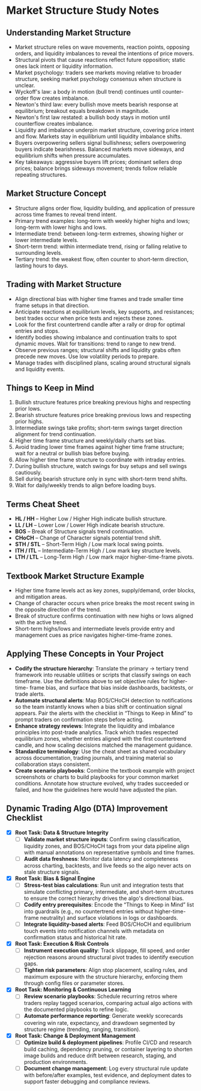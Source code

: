 # Market Structure Study Notes

## Understanding Market Structure

- Market structure relies on wave movements, reaction points, opposing orders,
  and liquidity imbalances to reveal the intentions of price movers.
- Structural pivots that cause reactions reflect future opposition; static ones
  lack intent or liquidity information.
- Market psychology: traders see markets moving relative to broader structure,
  seeking market psychology consensus when structure is unclear.
- Wyckoff's law: a body in motion (bull trend) continues until counter-order
  flow creates imbalance.
- Newton's third law: every bullish move meets bearish response at equilibrium;
  breakout equals breakdown in magnitude.
- Newton's first law restated: a bullish body stays in motion until counterflow
  creates imbalance.
- Liquidity and imbalance underpin market structure, covering price intent and
  flow. Markets stay in equilibrium until liquidity imbalance shifts.
- Buyers overpowering sellers signal bullishness; sellers overpowering buyers
  indicate bearishness. Balanced markets move sideways, and equilibrium shifts
  when pressure accumulates.
- Key takeaways: aggressive buyers lift prices; dominant sellers drop prices;
  balance brings sideways movement; trends follow reliable repeating structures.

## Market Structure Concept

- Structure aligns order flow, liquidity building, and application of pressure
  across time frames to reveal trend intent.
- Primary trend examples: long-term with weekly higher highs and lows; long-term
  with lower highs and lows.
- Intermediate trend: between long-term extremes, showing higher or lower
  intermediate levels.
- Short-term trend: within intermediate trend, rising or falling relative to
  surrounding levels.
- Tertiary trend: the weakest flow, often counter to short-term direction,
  lasting hours to days.

## Trading with Market Structure

- Align directional bias with higher time frames and trade smaller time frame
  setups in that direction.
- Anticipate reactions at equilibrium levels, key supports, and resistances;
  best trades occur when price tests and rejects these zones.
- Look for the first countertrend candle after a rally or drop for optimal
  entries and stops.
- Identify bodies showing imbalance and continuation traits to spot dynamic
  moves. Wait for transitions: trend to range to new trend.
- Observe previous ranges; structural shifts and liquidity grabs often precede
  new moves. Use low volatility periods to prepare.
- Manage trades with disciplined plans, scaling around structural signals and
  liquidity events.

## Things to Keep in Mind

1. Bullish structure features price breaking previous highs and respecting prior
   lows.
2. Bearish structure features price breaking previous lows and respecting prior
   highs.
3. Intermediate swings take profits; short-term swings target direction
   alignment for trend continuation.
4. Higher time frame structure and weekly/daily charts set bias.
5. Avoid trading lower time frames against higher time frame structure; wait for
   a neutral or bullish bias before buying.
6. Allow higher time frame structure to coordinate with intraday entries.
7. During bullish structure, watch swings for buy setups and sell swings
   cautiously.
8. Sell during bearish structure only in sync with short-term trend shifts.
9. Wait for daily/weekly trends to align before loading buys.

## Terms Cheat Sheet

- **HL / HH** – Higher Low / Higher High indicate bullish structure.
- **LL / LH** – Lower Low / Lower High indicate bearish structure.
- **BOS** – Break of Structure signals trend continuation.
- **CHoCH** – Change of Character signals potential trend shift.
- **STH / STL** – Short-Term High / Low mark local swing points.
- **ITH / ITL** – Intermediate-Term High / Low mark key structure levels.
- **LTH / LTL** – Long-Term High / Low mark major higher-time-frame pivots.

## Textbook Market Structure Example

- Higher time frame levels act as key zones, supply/demand, order blocks, and
  mitigation areas.
- Change of character occurs when price breaks the most recent swing in the
  opposite direction of the trend.
- Break of structure confirms continuation with new highs or lows aligned with
  the active trend.
- Short-term highs/lows and intermediate levels provide entry and management
  cues as price navigates higher-time-frame zones.

## Applying These Concepts in Your Project

- **Codify the structure hierarchy**: Translate the primary → tertiary trend
  framework into reusable utilities or scripts that classify swings on each
  timeframe. Use the definitions above to set objective rules for higher-time-
  frame bias, and surface that bias inside dashboards, backtests, or trade
  alerts.
- **Automate structural alerts**: Map BOS/CHoCH detection to notifications so
  the team instantly knows when a bias shift or continuation signal appears.
  Pair the alerts with the checklist in “Things to Keep in Mind” to prompt
  traders on confirmation steps before acting.
- **Enhance strategy reviews**: Integrate the liquidity and imbalance principles
  into post-trade analytics. Track which trades respected equilibrium zones,
  whether entries aligned with the first countertrend candle, and how scaling
  decisions matched the management guidance.
- **Standardize terminology**: Use the cheat sheet as shared vocabulary across
  documentation, trading journals, and training material so collaboration stays
  consistent.
- **Create scenario playbooks**: Combine the textbook example with project
  screenshots or charts to build playbooks for your common market conditions.
  Annotate how structure evolved, why trades succeeded or failed, and how the
  guidelines here would have adjusted the plan.

## Dynamic Trading Algo (DTA) Improvement Checklist

- [x] **Root Task: Data & Structure Integrity**
  - [ ] **Validate market structure inputs**: Confirm swing classification,
        liquidity zones, and BOS/CHoCH tags from your data pipeline align with
        manual annotations on representative symbols and time frames.
  - [ ] **Audit data freshness**: Monitor data latency and completeness across
        charting, backtests, and live feeds so the algo never acts on stale
        structure signals.
- [x] **Root Task: Bias & Signal Engine**
  - [ ] **Stress-test bias calculations**: Run unit and integration tests that
        simulate conflicting primary, intermediate, and short-term structures to
        ensure the correct hierarchy drives the algo's directional bias.
  - [ ] **Codify entry prerequisites**: Encode the “Things to Keep in Mind” list
        into guardrails (e.g., no countertrend entries without higher-time-frame
        neutrality) and surface violations in logs or dashboards.
  - [ ] **Integrate liquidity-based alerts**: Feed BOS/CHoCH and equilibrium
        touch events into notification channels with metadata on confirmation
        status and historical hit rate.
- [x] **Root Task: Execution & Risk Controls**
  - [ ] **Instrument execution quality**: Track slippage, fill speed, and order
        rejection reasons around structural pivot trades to identify execution
        gaps.
  - [ ] **Tighten risk parameters**: Align stop placement, scaling rules, and
        maximum exposure with the structure hierarchy, enforcing them through
        config files or parameter stores.
- [x] **Root Task: Monitoring & Continuous Learning**
  - [ ] **Review scenario playbooks**: Schedule recurring retros where traders
        replay tagged scenarios, comparing actual algo actions with the
        documented playbooks to refine logic.
  - [ ] **Automate performance reporting**: Generate weekly scorecards covering
        win rate, expectancy, and drawdown segmented by structure regime
        (trending, ranging, transition).
- [x] **Root Task: Change & Deployment Management**
  - [ ] **Optimize build & deployment pipelines**: Profile CI/CD and research
        build caching, dependency pruning, or container layering to shorten
        image builds and reduce drift between research, staging, and production
        environments.
  - [ ] **Document change management**: Log every structural rule update with
        before/after examples, test evidence, and deployment dates to support
        faster debugging and compliance reviews.
